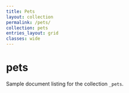 ```yaml
---
title: Pets
layout: collection
permalink: /pets/
collection: pets
entries_layout: grid
classes: wide
---
```


# pets

Sample document listing for the collection `_pets`.

